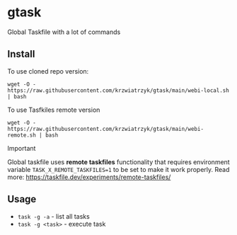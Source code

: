 # gtask
Global Taskfile with a lot of commands

## Install

To use cloned repo version:
```
wget -O - https://raw.githubusercontent.com/krzwiatrzyk/gtask/main/webi-local.sh | bash 
```

To use Tasfkiles remote version
```
wget -O - https://raw.githubusercontent.com/krzwiatrzyk/gtask/main/webi-remote.sh | bash 
```

> [!IMPORTANT]  
> Global taskfile uses **remote taskfiles** functionality
> that requires environment variable `TASK_X_REMOTE_TASKFILES=1` to be set to make it work properly.
> Read more: https://taskfile.dev/experiments/remote-taskfiles/


## Usage

- `task -g -a` - list all tasks
- `task -g <task>` - execute task



